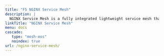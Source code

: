 ```yaml
---
title: "F5 NGINX Service Mesh"
description: |
  NGINX Service Mesh is a fully integrated lightweight service mesh that leverages a data plane powered by NGINX Plus to manage container traffic in Kubernetes environments.
linkTitle: "NGINX Service Mesh"
menu: docs
cascade:
   type: "mesh-eos"
   noindex: true
url: /nginx-service-mesh/
---
```

